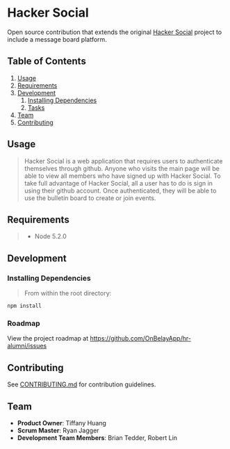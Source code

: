 # Hacker Social 
Open source contribution that extends the original [Hacker Social](https://github.com/HackerSocial/hr-alumni) project to include a message board platform.

## Table of Contents

1. [Usage](#usage)
1. [Requirements](#requirements)
1. [Development](#development)
    1. [Installing Dependencies](#installing-dependencies)
    1. [Tasks](#roadmap)
1. [Team](#team)
1. [Contributing](#contributing)

## Usage

> Hacker Social is a web application that requires users to authenticate themselves through github. Anyone who visits the main page will be able to view all members who have signed up with Hacker Social. To take full advantage of Hacker Social, all a user has to do is sign in using their github account. Once authenticated, they will be able to use the bulletin board to create or join events.


## Requirements

> - Node 5.2.0

## Development

### Installing Dependencies

> From within the root directory:

```
npm install
```

### Roadmap

View the project roadmap at https://github.com/OnBelayApp/hr-alumni/issues


## Contributing

See [CONTRIBUTING.md](CONTRIBUTING.md) for contribution guidelines.

## Team

  - __Product Owner__: Tiffany Huang
  - __Scrum Master__: Ryan Jagger
  - __Development Team Members__: Brian Tedder, Robert Lin
